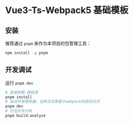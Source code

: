 # Vue3-Ts-Webpack5 基础模板

## 安装

推荐通过 `pnpm` 来作为本项目的包管理工具：

```sh
npm install -g pnpm
```

## 开发调试

运行 `pnpm dev`

```sh
# 安装依赖 根目录
pnpm install
# 启动开发服务器，这种方式是基于webpack的启动方式
pnpm dev
# 打包文件分析
pnpm build:analyze
```
